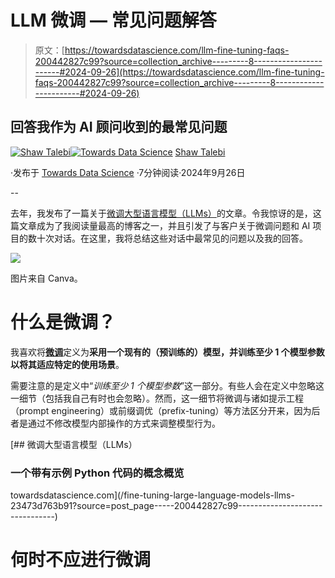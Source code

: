 # LLM 微调 — 常见问题解答

> 原文：[https://towardsdatascience.com/llm-fine-tuning-faqs-200442827c99?source=collection_archive---------8-----------------------#2024-09-26](https://towardsdatascience.com/llm-fine-tuning-faqs-200442827c99?source=collection_archive---------8-----------------------#2024-09-26)

## 回答我作为 AI 顾问收到的最常见问题

[](https://shawhin.medium.com/?source=post_page---byline--200442827c99--------------------------------)[![Shaw Talebi](../Images/1449cc7c08890e2078f9e5d07897e3df.png)](https://shawhin.medium.com/?source=post_page---byline--200442827c99--------------------------------)[](https://towardsdatascience.com/?source=post_page---byline--200442827c99--------------------------------)[![Towards Data Science](../Images/a6ff2676ffcc0c7aad8aaf1d79379785.png)](https://towardsdatascience.com/?source=post_page---byline--200442827c99--------------------------------) [Shaw Talebi](https://shawhin.medium.com/?source=post_page---byline--200442827c99--------------------------------)

·发布于 [Towards Data Science](https://towardsdatascience.com/?source=post_page---byline--200442827c99--------------------------------) ·7分钟阅读·2024年9月26日

--

去年，我发布了一篇关于[微调大型语言模型（LLMs）](/fine-tuning-large-language-models-llms-23473d763b91)的文章。令我惊讶的是，这篇文章成为了我阅读量最高的博客之一，并且引发了与客户关于微调问题和 AI 项目的数十次对话。在这里，我将总结这些对话中最常见的问题以及我的回答。

![](../Images/eca379049c372187ac5c9bd345ce5417.png)

图片来自 Canva。

# **什么是微调？**

我喜欢将[**微调**](/fine-tuning-large-language-models-llms-23473d763b91)定义为**采用一个现有的（预训练的）模型，并训练至少 1 个模型参数以将其适应特定的使用场景**。

需要注意的是定义中“*训练至少 1 个模型参数*”这一部分。有些人会在定义中忽略这一细节（包括我自己有时也会忽略）。然而，这一细节将微调与诸如提示工程（prompt engineering）或前缀调优（prefix-tuning）等方法区分开来，因为后者是通过不修改模型内部操作的方式来调整模型行为。

[](/fine-tuning-large-language-models-llms-23473d763b91?source=post_page-----200442827c99--------------------------------) [## 微调大型语言模型（LLMs）

### 一个带有示例 Python 代码的概念概览

towardsdatascience.com](/fine-tuning-large-language-models-llms-23473d763b91?source=post_page-----200442827c99--------------------------------)

# **何时不应进行微调**
